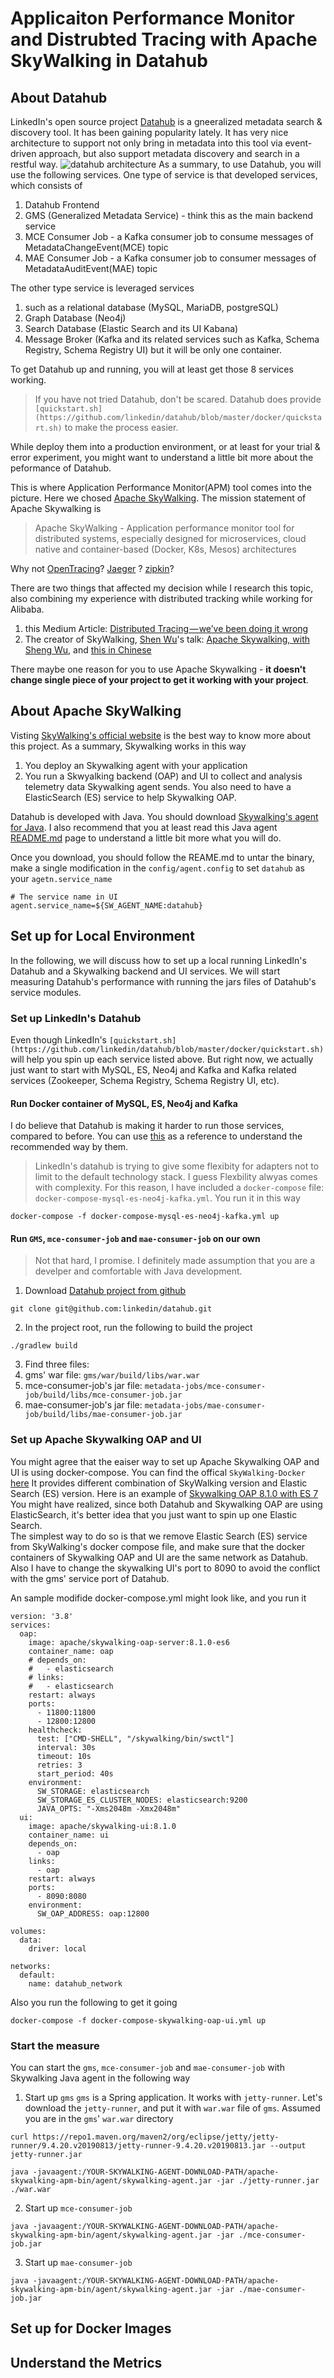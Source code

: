 # Applicaiton Performance Monitor and Distrubted Tracing with Apache SkyWalking in Datahub 


## About Datahub
LinkedIn's open source project [Datahub](https://linkedin.github.io/datahub/) is a gneeralized metadata search & discovery tool. It has been gaining popularity lately. 
It has very nice architecture to support not only bring in metadata into this tool via event-driven approach, but also support metadata discovery and search in a restful way. 
![datahub architecture](https://github.com/linkedin/datahub/blob/master/docs/imgs/datahub-architecture.svg)
As a summary, to use Datahub, you will use the following services. One type of service is that developed services, which consists of 
1. Datahub Frontend
2. GMS (Generalized Metadata Service) - think this as the main backend service
3. MCE Consumer Job - a Kafka consumer job to consume messages of MetadataChangeEvent(MCE) topic 
4. MAE Consumer Job - a Kafka consumer job to consumer messages of MetadataAuditEvent(MAE) topic

The other type service is leveraged services 
1. such as a relational database (MySQL, MariaDB, postgreSQL) 
2. Graph Database (Neo4j) 
3. Search Database (Elastic Search and its UI Kabana) 
4. Message Broker (Kafka and its related services such as Kafka, Schema Registry, Schema Registry UI) but it will be only one container. 

To get Datahub up and running, you will at least get those 8 services working. 
> If you have not tried Datahub, don't be scared. Datahub does provide `[quickstart.sh](https://github.com/linkedin/datahub/blob/master/docker/quickstart.sh)` to make the process easier. 

While deploy them into a production environment, or at least for your trial & error experiment, you might want to understand a little bit more about the peformance of Datahub.  

This is where Application Performance Monitor(APM) tool comes into the picture. Here we chosed [Apache SkyWalking](https://skywalking.apache.org/). The mission statement of Apache Skywalking is 
> Apache SkyWalking - Application performance monitor tool for distributed systems, especially designed for microservices, cloud native and container-based (Docker, K8s, Mesos) architectures

Why not [OpenTracing](https://opentracing.io/)? [Jaeger](https://www.jaegertracing.io/) ? [zipkin](https://zipkin.io/)? 

There are two things that affected my decision while I research this topic, also combining my experience with distributed tracking while working for Alibaba.
1. this Medium Article: [Distributed Tracing — we’ve been doing it wrong](https://medium.com/@copyconstruct/distributed-tracing-weve-been-doing-it-wrong-39fc92a857df)
2. The creator of SkyWalking, [Shen Wu](https://github.com/wu-sheng)'s talk: [Apache Skywalking, with Sheng Wu](https://www.youtube.com/watch?v=5dnNVz45jrA), and [this in Chinese](https://www.bilibili.com/video/BV1qV41167tj)

There maybe  one reason for you to use Apache Skywalking - **it doesn't change single piece of your project to get it working with your project**.


## About Apache SkyWalking
Visting [SkyWalking's official website](https://skywalking.apache.org/) is the best way to know more about this project. 
As a summary, Skywalking works in this way
1. You deploy an Skywalking agent with your application
2. You run a Skwyalking backend (OAP) and UI to collect and analysis telemetry data Skywalking agent sends. You also need to have a ElasticSearch (ES) service to help Skywalking OAP. 

Datahub is developed with Java. You should download [Skywalking's agent for Java](http://skywalking.apache.org/downloads/). I also recommend that you at least read this Java agent [README.md](https://github.com/apache/skywalking/blob/v8.1.0/docs/en/setup/service-agent/java-agent/README.md) page to understand a little bit more what you will do. 

Once you download, you should follow the REAME.md to untar the binary, make a single modification in the `config/agent.config` to set `datahub` as your `agetn.service_name`

```
# The service name in UI
agent.service_name=${SW_AGENT_NAME:datahub}
```

## Set up for Local Environment
In the following, we will discuss how to set up a local running LinkedIn's Datahub and a Skywalking backend and UI services. We will start measuring Datahub's performance with running the jars files of Datahub's service modules.  

### Set up LinkedIn's Datahub
Even though LinkedIn's `[quickstart.sh](https://github.com/linkedin/datahub/blob/master/docker/quickstart.sh)` will help you spin up each service listed above. But right now, we actually just want to start with MySQL, ES, Neo4j and Kafka and Kafka related services (Zookeeper, Schema Registry, Schema Registry UI, etc).

#### Run Docker container of MySQL, ES, Neo4j and Kafka
I do believe that Datahub is making it harder to run those services, compared to before. You can use [this](https://github.com/linkedin/datahub/blob/master/docs/docker/development.md) as a reference to understand the recommended way by them. 
> LinkedIn's datahub is trying to give some flexibity for adapters not to limit to the default technology stack. I guess Flexbility alwyas comes with complexity. 
For this reason, I have included a `docker-compose` file: `docker-compose-mysql-es-neo4j-kafka.yml`. You run it in this way
```
docker-compose -f docker-compose-mysql-es-neo4j-kafka.yml up
```


#### Run `GMS`, `mce-consumer-job` and `mae-consumer-job` on our own 
> Not that hard, I promise. 
> I definitely made assumption that you are a develper and comfortable with Java development. 

1. Download [Datahub project from github](https://github.com/linkedin/datahub)
```
git clone git@github.com:linkedin/datahub.git
```

2. In the project root, run the following to build the project
```
./gradlew build
```

3. Find three files: 
1. gms' war file: `gms/war/build/libs/war.war`
2. mce-consumer-job's jar file: `metadata-jobs/mce-consumer-job/build/libs/mce-consumer-job.jar`
3. mae-consumer-job's jar file: `metadata-jobs/mae-consumer-job/build/libs/mae-consumer-job.jar`


### Set up Apache Skywalking OAP and UI
You might agree that the eaiser way to set up Apache Skywalking OAP and UI is using docker-compose. You can find the offical `SkyWalking-Docker` [here](https://github.com/apache/skywalking-docker)
It provides different combination of SkyWalking version and Elastic Search (ES) version. 
Here is an example of [Skywalking OAP 8.1.0 with ES 7](https://github.com/apache/skywalking-docker/blob/master/8/8.1.0/compose-es7/docker-compose.yml)
You might have realized, since both Datahub and Skywalking OAP are using ElasticSearch, it's better idea that you just want to spin up one Elastic Search.   
The simplest way to do so is that we remove Elastic Search (ES) service from SkyWalking's docker compose file, and make sure that the docker containers of Skywalking OAP and UI are the same network as Datahub. 
Also I have to change the skywalking UI's port to 8090 to avoid the conflict with the gms' service port of Datahub.

An sample modifide docker-compose.yml might look like, and you run it

```
version: '3.8'
services:
  oap:
    image: apache/skywalking-oap-server:8.1.0-es6
    container_name: oap
    # depends_on:
    #   - elasticsearch
    # links:
    #   - elasticsearch
    restart: always
    ports:
      - 11800:11800
      - 12800:12800
    healthcheck:
      test: ["CMD-SHELL", "/skywalking/bin/swctl"]
      interval: 30s
      timeout: 10s
      retries: 3
      start_period: 40s
    environment:
      SW_STORAGE: elasticsearch
      SW_STORAGE_ES_CLUSTER_NODES: elasticsearch:9200
      JAVA_OPTS: "-Xms2048m -Xmx2048m" 
  ui:
    image: apache/skywalking-ui:8.1.0
    container_name: ui
    depends_on:
      - oap
    links:
      - oap
    restart: always
    ports:
      - 8090:8080
    environment:
      SW_OAP_ADDRESS: oap:12800

volumes:
  data:
    driver: local

networks:
  default:
    name: datahub_network  

```

Also you run the following to get it going

```
docker-compose -f docker-compose-skywalking-oap-ui.yml up

```

### Start the measure
You can start the `gms`, `mce-consumer-job` and `mae-consumer-job` with Skywalking Java agent in the following way
1. Start up `gms`
`gms` is a Spring application. It works with `jetty-runner`. Let's download the `jetty-runner`, and put it with `war.war` file of `gms`. Assumed you are in the `gms`' `war.war` directory

```
curl https://repo1.maven.org/maven2/org/eclipse/jetty/jetty-runner/9.4.20.v20190813/jetty-runner-9.4.20.v20190813.jar --output jetty-runner.jar
```

```
java -javaagent:/YOUR-SKYWALKING-AGENT-DOWNLOAD-PATH/apache-skywalking-apm-bin/agent/skywalking-agent.jar -jar ./jetty-runner.jar ./war.war  
```

2. Start up `mce-consumer-job`
```
java -javaagent:/YOUR-SKYWALKING-AGENT-DOWNLOAD-PATH/apache-skywalking-apm-bin/agent/skywalking-agent.jar -jar ./mce-consumer-job.jar
```

3. Start up `mae-consumer-job`
```
java -javaagent:/YOUR-SKYWALKING-AGENT-DOWNLOAD-PATH/apache-skywalking-apm-bin/agent/skywalking-agent.jar -jar ./mae-consumer-job.jar
```



## Set up for Docker Images


## Understand the Metrics